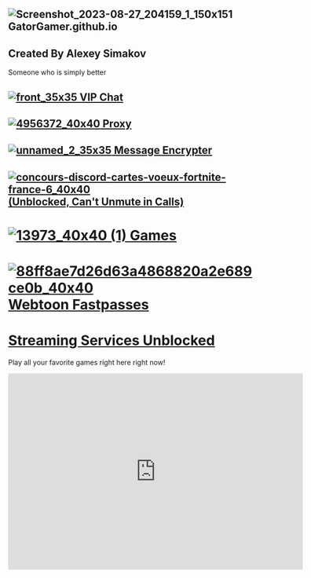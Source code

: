 ## ![Screenshot_2023-08-27_204159_1_150x151](https://github.com/GatorGamer/GatorGamer.github.io/assets/130500031/6b284606-ab68-40a0-a1e6-fe3ccb8ed348) GatorGamer.github.io

<script type='text/javascript' src='https://www.freevisitorcounters.com/auth.php?id=1bc6d715c684309a0c5a7b78f111356a21767591'></script>
<script type="text/javascript" src="https://www.freevisitorcounters.com/en/home/counter/1018414/t/0"></script>

## Created By Alexey Simakov
Someone who is simply better
## [![front_35x35](https://github.com/GatorGamer/GatorGamer.github.io/assets/130500031/6bf41d3d-a487-4301-b9c7-21281f57bde3)](https://jstrieb.github.io/link-lock/#eyJ2IjoiMC4wLjEiLCJlIjoidGxBLzE1REp0OTNsbTNpWmhjblJqdDJwbTVZS2s0aTBZSitObmpRbXBzZXM1SDlmYUwzNWlOSlhrcjlPeGp4S292Qm1XZGNUN1RFR1lSQy8iLCJzIjoiYjZOaDNYSEpITDQ2MGZ3TTBidzk1Zz09IiwiaSI6IkhSbHgzZkFPMkxPQXorakYifQ==)[ VIP Chat](https://jstrieb.github.io/link-lock/#eyJ2IjoiMC4wLjEiLCJlIjoidGxBLzE1REp0OTNsbTNpWmhjblJqdDJwbTVZS2s0aTBZSitObmpRbXBzZXM1SDlmYUwzNWlOSlhrcjlPeGp4S292Qm1XZGNUN1RFR1lSQy8iLCJzIjoiYjZOaDNYSEpITDQ2MGZ3TTBidzk1Zz09IiwiaSI6IkhSbHgzZkFPMkxPQXorakYifQ==)

## [![4956372_40x40](https://github.com/GatorGamer/GatorGamer.github.io/assets/130500031/3c815663-affc-4827-947a-e7177cd4b98a)](https://gatorgamer.github.io/unblockedweb.html)[ Proxy](https://gatorgamer.github.io/unblockedweb.html)

## [![unnamed_2_35x35](https://github.com/GatorGamer/GatorGamer.github.io/assets/130500031/83fa8ce7-8d3b-433e-830a-0fc250e37905)](https://gatorgamer.github.io/encrypt)[ Message Encrypter](https://gatorgamer.github.io/encrypt)

## [![concours-discord-cartes-voeux-fortnite-france-6_40x40](https://github.com/GatorGamer/GatorGamer.github.io/assets/130500031/071ba5da-fb42-4ce1-86ff-a9260c7307cc)](https://gatorgamer.github.io/discord.html)[ (Unblocked, Can't Unmute in Calls)](https://gatorgamer.github.io/discord.html)

# [![13973_40x40 (1)](https://github.com/GatorGamer/GatorGamer.github.io/assets/130500031/0c39f492-f29f-4857-b354-ca5c4e042c19)](https://gatorgamer.github.io/games)[ Games](https://gatorgamer.github.io/games)

# [![88ff8ae7d26d63a4868820a2e689ce0b_40x40](https://github.com/GatorGamer/GatorGamer.github.io/assets/130500031/e45be56a-0f36-47b2-9e88-c244d881d4e2)](https://gatorgamer.github.io/webtoon)[ Webtoon Fastpasses](https://gatorgamer.github.io/webtoon)

# [Streaming Services Unblocked](https://gatorgamer.github.io/streaming)

Play all your favorite games right here right now!

<iframe src="https://tlk.io/gatorgamerpublicchat" style="border:0px #ffffff none;" name="Chat" scrolling="yes" frameborder="0" marginheight="0px" marginwidth="0px" height="400px" width="600px" allowfullscreen></iframe>
